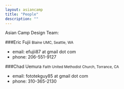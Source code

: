 ```yaml
---
layout: asiancamp
title: "People"
description: ""
---
```

Asian Camp Design Team:

###Eric Fujii <small>Blaine UMC, Seattle, WA</small>
- email: efujii87 at gmail dot com
- phone: 206-551-9127

###Chad Uemura <small> Faith United Methodist Church, Torrance, CA</small>
- email: fototekguy85 at gmail dot com
- phone: 310-365-2130
